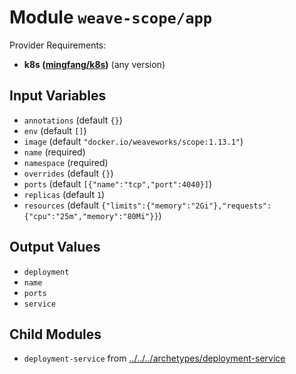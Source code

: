 
# Module `weave-scope/app`

Provider Requirements:
* **k8s ([mingfang/k8s](https://registry.terraform.io/providers/mingfang/k8s/latest))** (any version)

## Input Variables
* `annotations` (default `{}`)
* `env` (default `[]`)
* `image` (default `"docker.io/weaveworks/scope:1.13.1"`)
* `name` (required)
* `namespace` (required)
* `overrides` (default `{}`)
* `ports` (default `[{"name":"tcp","port":4040}]`)
* `replicas` (default `1`)
* `resources` (default `{"limits":{"memory":"2Gi"},"requests":{"cpu":"25m","memory":"80Mi"}}`)

## Output Values
* `deployment`
* `name`
* `ports`
* `service`

## Child Modules
* `deployment-service` from [../../../archetypes/deployment-service](../../../archetypes/deployment-service)

